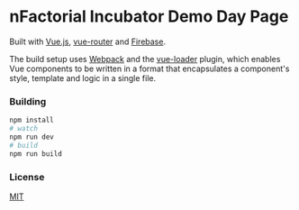 # nFactorial Incubator Demo Day Page

Built with [Vue.js](http://vuejs.org), [vue-router](https://github.com/vuejs/vue-router) and [Firebase](http://firebase.com/).

The build setup uses [Webpack](http://webpack.github.io/) and the [vue-loader](https://github.com/vuejs/vue-loader) plugin, which enables Vue components to be written in a format that encapsulates a component's style, template and logic in a single file.

### Building

``` bash
npm install
# watch
npm run dev
# build
npm run build
```

### License

[MIT](http://opensource.org/licenses/MIT)
